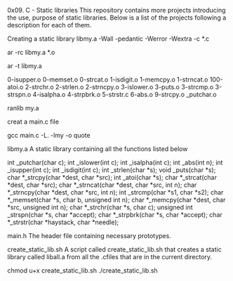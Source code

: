 0x09. C - Static libraries
This repository contains more projects introducing the use, purpose of static libraries. Below is a list of the projects following a description for each of them.

Creating a static library libmy.a
-Wall -pedantic -Werror -Wextra -c \*.c

ar -rc libmy.a \*.o

ar -t libmy.a

0-isupper.o
0-memset.o
0-strcat.o
1-isdigit.o
1-memcpy.o
1-strncat.o
100-atoi.o
2-strchr.o
2-strlen.o
2-strncpy.o
3-islower.o
3-puts.o
3-strcmp.o
3-strspn.o
4-isalpha.o
4-strpbrk.o
5-strstr.c
6-abs.o
9-strcpy.o
\_putchar.o

ranlib my.a

creat a main.c file

gcc main.c -L. -lmy -o quote


libmy.a
A static library containing all the functions listed below

int _putchar(char c);
int _islower(int c);
int _isalpha(int c);
int _abs(int n);
int _isupper(int c);
int _isdigit(int c);
int _strlen(char *s);
void _puts(char *s);
char *_strcpy(char *dest, char *src);
int _atoi(char *s);
char *_strcat(char *dest, char *src);
char *_strncat(char *dest, char *src, int n);
char *_strncpy(char *dest, char *src, int n);
int _strcmp(char *s1, char *s2);
char *_memset(char *s, char b, unsigned int n);
char *_memcpy(char *dest, char *src, unsigned int n);
char *_strchr(char *s, char c);
unsigned int _strspn(char *s, char *accept);
char *_strpbrk(char *s, char *accept);
char *_strstr(char *haystack, char *needle);


main.h
The header file containing necessary prototypes.

create_static_lib.sh
A script called create_static_lib.sh that creates a static library called liball.a from all the .cfiles that are in the current directory.

chmod u+x create_static_lib.sh ./create_static_lib.sh